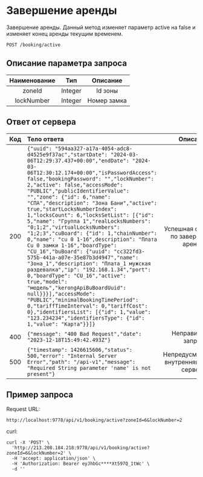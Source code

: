 # Завершение аренды
Завершение аренды. Данный метод изменяет параметр active на false и изменяет конец аренды текущим временем.
```
POST /booking/active
```
## Описание параметра запроса
| Наименование |   Тип   |  Описание   |
|:------------:|:-------:|:-----------:|
|    zoneId    | Integer  |  Id зоны    |
|  lockNumber  | Integer  | Номер замка |





## Ответ от сервера
| Код | Тело ответа                                                                                                                                                                                                                                                                                                                                                                                                                                                                                                                                                                                                                                                                                                                                                                                                                                                                                                                                                                                                                                                                      |                  Описание                   |
|:---:|:---------------------------------------------------------------------------------------------------------------------------------------------------------------------------------------------------------------------------------------------------------------------------------------------------------------------------------------------------------------------------------------------------------------------------------------------------------------------------------------------------------------------------------------------------------------------------------------------------------------------------------------------------------------------------------------------------------------------------------------------------------------------------------------------------------------------------------------------------------------------------------------------------------------------------------------------------------------------------------------------------------------------------------------------------------------------------------|:-------------------------------------------:|
| 200 | ```{"uuid": "594aa327-a17a-4054-adc8-d4525e9f37ac","startDate": "2024-03-06T12:29:37.437+00:00","endDate": "2024-03-06T12:30:12.174+00:00","isPasswordAccess": false,"bookingPassword": "","lockNumber": 2,"active": false,"accessMode": "PUBLIC","publicIdentifierValue": "","zone": {"id": 6,"name": "СПА","description": "Зона Бани","active": true,"startLocksNumberIndex": 1,"locksCount": 6,"locksSetList": [{"id": 5,"name": "Группа 1","realLocksNumbers": "0;1;2","virtualLocksNumbers": "1;2;3","cuBoard": {"id": 1,"chainNumber": 0,"name": "cu 0 1-16",description": "Плата Cu 0 замки 1-16","boardType": "CU_16","buBoard": {"uuid": "cc322fd3-575b-441a-a07e-35e87b3d4947","name": "Зона_1","description": "Плата_1 мужская раздевалка","ip": "192.168.1.34","port": 0,"boardType": "CU_16","active": true,"model": "модель","kerongApiBuBoardUuid": null}}}],"accessMode": "PUBLIC","minimalBookingTimePeriod": 0,"tariffTimeInterval": 0,"tariffCost": 0},"identifiersList": [{"id": 1,"value": "123.234234","identifiersType": {"id": 1,"value": "Карта"}}]}``` |   Успешная операция по завершению аренды    |
| 400 | ```{"message": "400 Bad Request","date": "2023-12-18T15:49:42.493Z"}```                                                                                                                                                                                                                                                                                                                                                                                                                                                                                                                                                                                                                                                                                                                                                                                                                                                                                                                                                                                                          |             Неправильный запрос             |
| 500 | ```{"timestamp": 1426615606,"status": 500,"error": "Internal Server Error","path": "/api-v1","message": "Required String parameter 'name' is not present"}```                                                                                                                                                                                                                                                                                                                                                                                                                                                                                                                                                                                                                                                                                                                                                                                                                                                                                                                    | Непредусмотренная внутренняя ошибка сервера |
## Пример запроса
Request URL:
```
http://localhost:9778/api/v1/booking/active?zoneId=6&lockNumber=2
```
curl:
```
curl -X 'POST' \
  'http://213.208.184.218:9778/api/v1/booking/active?zoneId=6&lockNumber=2' \
  -H 'accept: application/json' \
  -H 'Authorization: Bearer eyJhbGc****Xt597Q_1tWc' \
  -d ''
```